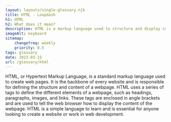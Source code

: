 ```yaml
--- 
layout: layouts/single-glossary.njk
title: HTML - Loopdash
h1: HTML
h2: What does it mean?
description: HTML is a markup language used to structure and display content on web pages, and is an essential component of WordPress development.
imageAlt: keyboard
sitemap:
	changefreq: weekly
	priority: 0.5
tags: glossary
date: 2023-03-15
url: /glossary/html
---
```


HTML, or Hypertext Markup Language, is a standard markup language used to create web pages. It is the backbone of every website and is responsible for defining the structure and content of a webpage. HTML uses a series of tags to define the different elements of a webpage, such as headings, paragraphs, images, and links. These tags are enclosed in angle brackets and are used to tell the web browser how to display the content of the webpage. HTML is a simple language to learn and is essential for anyone looking to create a website or work in web development.
